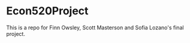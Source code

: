 # Econ520Project
This is a repo for Finn Owsley, Scott Masterson and Sofia Lozano's final project. 

